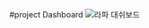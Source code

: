 #project Dashboard
![라파 대쉬보드](https://github.com/downy25/rapa/assets/112371402/565dd7c2-16b4-4e0b-b561-0f8cd4360494)
